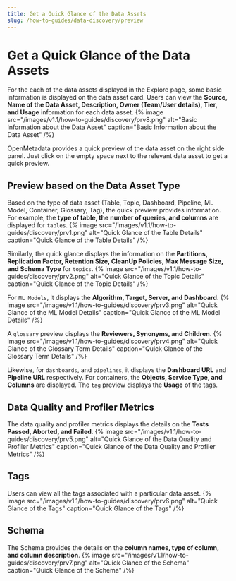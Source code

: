 ```yaml
---
title: Get a Quick Glance of the Data Assets
slug: /how-to-guides/data-discovery/preview
---
```


# Get a Quick Glance of the Data Assets

For the each of the data assets displayed in the Explore page, some basic information is displayed on the data asset card. Users can view the **Source, Name of the Data Asset, Description, Owner (Team/User details), Tier, and Usage** information for each data asset.
{% image
src="/images/v1.1/how-to-guides/discovery/prv8.png"
alt="Basic Information about the Data Asset"
caption="Basic Information about the Data Asset"
/%}

OpenMetadata provides a quick preview of the data asset on the right side panel. Just click on the empty space next to the relevant data asset to get a quick preview. 

## Preview based on the Data Asset Type
Based on the type of data asset (Table, Topic, Dashboard, Pipeline, ML Model, Container, Glossary, Tag), the quick preview provides information. For example, the **type of table, the number of queries, and columns** are displayed for `tables`.
{% image
src="/images/v1.1/how-to-guides/discovery/prv1.png"
alt="Quick Glance of the Table Details"
caption="Quick Glance of the Table Details"
/%}

Similarly, the quick glance displays the information on the **Partitions, Replication Factor, Retention Size, CleanUp Policies, Max Message Size, and Schema Type** for `topics`.
{% image
src="/images/v1.1/how-to-guides/discovery/prv2.png"
alt="Quick Glance of the Topic Details"
caption="Quick Glance of the Topic Details"
/%}

For `ML Models`, it displays the **Algorithm, Target, Server, and Dashboard**.
{% image
src="/images/v1.1/how-to-guides/discovery/prv3.png"
alt="Quick Glance of the ML Model Details"
caption="Quick Glance of the ML Model Details"
/%}

A `glossary` preview displays the **Reviewers, Synonyms, and Children**.
{% image
src="/images/v1.1/how-to-guides/discovery/prv4.png"
alt="Quick Glance of the Glossary Term Details"
caption="Quick Glance of the Glossary Term Details"
/%}

Likewise, for `dashboards`, and `pipelines`, it displays the **Dashboard URL** and **Pipeline URL** respectively. For containers, the **Objects, Service Type, and Columns** are displayed. The `tag` preview displays the **Usage** of the tags.

## Data Quality and Profiler Metrics

The data quality and profiler metrics displays the details on the **Tests Passed, Aborted, and Failed**.
{% image
src="/images/v1.1/how-to-guides/discovery/prv5.png"
alt="Quick Glance of the Data Quality and Profiler Metrics"
caption="Quick Glance of the Data Quality and Profiler Metrics"
/%}

## Tags

Users can view all the tags associated with a particular data asset.
{% image
src="/images/v1.1/how-to-guides/discovery/prv6.png"
alt="Quick Glance of the Tags"
caption="Quick Glance of the Tags"
/%}

## Schema

The Schema provides the details on the **column names, type of column, and column description**.
{% image
src="/images/v1.1/how-to-guides/discovery/prv7.png"
alt="Quick Glance of the Schema"
caption="Quick Glance of the Schema"
/%}